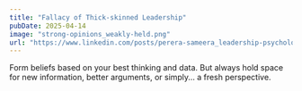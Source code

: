 ```yaml
---
title: "Fallacy of Thick-skinned Leadership"
pubDate: 2025-04-14
image: "strong-opinions_weakly-held.png"
url: "https://www.linkedin.com/posts/perera-sameera_leadership-psychologicalsafety-growthmindset-activity-7317558511742193666-5EJc"
---
```


Form beliefs based on your best thinking and data.
But always hold space for new information, better arguments, or simply… a fresh perspective.
